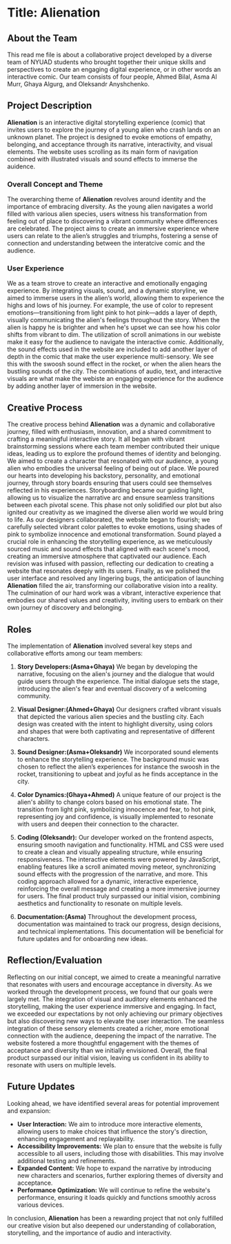 # Title: **Alienation**

## **About the Team**

This read me file is about a collaborative project developed by a diverse team of NYUAD students who brought together their unique skills and perspectives to create an engaging digital experience, or in other words an interactive comic. Our team consists of four people, Ahmed Bilal, Asma Al Murr, Ghaya Algurg, and Oleksandr Anyshchenko.

## **Project Description**

**Alienation** is an interactive digital storytelling experience (comic) that invites users to explore the journey of a young alien who crash lands on an unknown planet. The project is designed to evoke emotions of empathy, belonging, and acceptance through its narrative, interactivity, and visual elements. The website uses scrolling as its main form of navigation combined with illustrated visuals and sound effects to immerse the auidence.

### **Overall Concept and Theme**

The overarching theme of **Alienation** revolves around identity and the importance of embracing diversity. As the young alien navigates a world filled with various alien species, users witness his transformation from feeling out of place to discovering a vibrant community where differences are celebrated. The project aims to create an immersive experience where users can relate to the alien’s struggles and triumphs, fostering a sense of connection and understanding between the interatcive comic and the audience.

### **User Experience**

We as a team strove to create an interactive and emotionally engaging experience. By integrating visuals, sound, and a dynamic storyline, we aimed to immerse users in the alien’s world, allowing them to experience the highs and lows of his journey. For example, the use of color to represent emotions—transitioning from light pink to hot pink—adds a layer of depth, visually communicating the alien's feelings throughout the story. When the alien is happy he is brighter and when he's upset we can see how his color shifts from vibrant to dim. The utilization of scroll animations in our webiste make it easy for the audience to navigate the interactive comic. Additionally, the sound effects used in the website are included to add another layer of depth in the comic that make the user experience multi-sensory. We see this with the swoosh sound effect in the rocket, or when the alien hears the bustling sounds of the city. The combinations of audio, text, and interactive visuals are what make the webiste an engaging experience for the audience by adding another layer of immersion in the website.

## **Creative Process**

The creative process behind **Alienation** was a dynamic and collaborative journey, filled with enthusiasm, innovation, and a shared commitment to crafting a meaningful interactive story. It all began with vibrant brainstorming sessions where each team member contributed their unique ideas, leading us to explore the profound themes of identity and belonging. We aimed to create a character that resonated with our audience, a young alien who embodies the universal feeling of being out of place. We poured our hearts into developing his backstory, personality, and emotional journey, through story boards ensuring that users could see themselves reflected in his experiences. Storyboarding became our guiding light, allowing us to visualize the narrative arc and ensure seamless transitions between each pivotal scene. This phase not only solidified our plot but also ignited our creativity as we imagined the diverse alien world we would bring to life. As our designers collaborated, the website began to flourish; we carefully selected vibrant color palettes to evoke emotions, using shades of pink to symbolize innocence and emotional transformation. Sound played a crucial role in enhancing the storytelling experience, as we meticulously sourced music and sound effects that aligned with each scene's mood, creating an immersive atmosphere that captivated our audience. Each revision was infused with passion, reflecting our dedication to creating a website that resonates deeply with its users. Finally, as we polished the user interface and resolved any lingering bugs, the anticipation of launching **Alienation** filled the air, transforming our collaborative vision into a reality. The culmination of our hard work was a vibrant, interactive experience that embodies our shared values and creativity, inviting users to embark on their own journey of discovery and belonging.

## **Roles**

The implementation of **Alienation** involved several key steps and collaborative efforts among our team members:

1. **Story Developers:(Asma+Ghaya)** We began by developing the narrative, focusing on the alien's journey and the dialogue that would guide users through the experience. The initial dialogue sets the stage, introducing the alien's fear and eventual discovery of a welcoming community.

2. **Visual Designer:(Ahmed+Ghaya)** Our designers crafted vibrant visuals that depicted the various alien species and the bustling city. Each design was created with the intent to highlight diversity, using colors and shapes that were both captivating and representative of different characters.

3. **Sound Designer:(Asma+Oleksandr)** We incorporated sound elements to enhance the storytelling experience. The background music was chosen to reflect the alien’s experiences for instance the swoosh in the rocket, transitioning to upbeat and joyful as he finds acceptance in the city.

4. **Color Dynamics:(Ghaya+Ahmed)** A unique feature of our project is the alien's ability to change colors based on his emotional state. The transition from light pink, symbolizing innocence and fear, to hot pink, representing joy and confidence, is visually implemented to resonate with users and deepen their connection to the character.

5. **Coding (Oleksandr):** Our developer worked on the frontend aspects, ensuring smooth navigation and functionality. HTML and CSS were used to create a clean and visually appealing structure, while ensuring responsiveness. The interactive elements were powered by JavaScript, enabling features like a scroll animated moving meteor, synchronizing sound effects with the progression of the narrative, and more. This coding approach allowed for a dynamic, interactive experience, reinforcing the overall message and creating a more immersive journey for users. The final product truly surpassed our initial vision, combining aesthetics and functionality to resonate on multiple levels.

6. **Documentation:(Asma)** Throughout the development process, documentation was maintained to track our progress, design decisions, and technical implementations. This documentation will be beneficial for future updates and for onboarding new ideas.

## **Reflection/Evaluation**

Reflecting on our initial concept, we aimed to create a meaningful narrative that resonates with users and encourage acceptance in diversity. As we worked through the development process, we found that our goals were largely met. The integration of visual and auditory elements enhanced the storytelling, making the user experience immersive and engaging. In fact, we exceeded our expectations by not only achieving our primary objectives but also discovering new ways to elevate the user interaction. The seamless integration of these sensory elements created a richer, more emotional connection with the audience, deepening the impact of the narrative. The website fostered a more thoughtful engagement with the themes of acceptance and diversity than we initially envisioned. Overall, the final product surpassed our initial vision, leaving us confident in its ability to resonate with users on multiple levels.

## **Future Updates**

Looking ahead, we have identified several areas for potential improvement and expansion:

- **User Interaction:** We aim to introduce more interactive elements, allowing users to make choices that influence the story's direction, enhancing engagement and replayability.
- **Accessibility Improvements:** We plan to ensure that the website is fully accessible to all users, including those with disabilities. This may involve additional testing and refinements.
- **Expanded Content:** We hope to expand the narrative by introducing new characters and scenarios, further exploring themes of diversity and acceptance.
- **Performance Optimization:** We will continue to refine the website's performance, ensuring it loads quickly and functions smoothly across various devices.

In conclusion, **Alienation** has been a rewarding project that not only fulfilled our creative vision but also deepened our understanding of collaboration, storytelling, and the importance of audio and interactivity.
